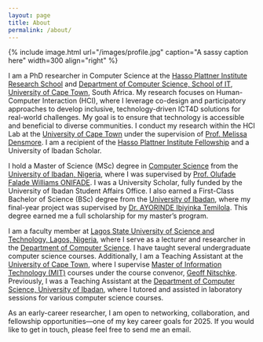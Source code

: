 ```yaml
---
layout: page
title: About
permalink: /about/
---
```


{% include image.html url="/images/profile.jpg" caption="A sassy caption here" width=300 align="right" %}

I am a PhD researcher in Computer Science at the <a href="https://sit.uct.ac.za/hpi-members">Hasso Plattner Institute Research School</a> and <a href="https://sit.uct.ac.za/">Department of Computer Science, School of IT</a>, <a href="https://uct.ac.za/">University of Cape Town</a>, South Africa. My research focuses on Human-Computer Interaction (HCI), where I leverage co-design and participatory approaches to develop inclusive, technology-driven ICT4D solutions for real-world challenges. My goal is to ensure that technology is accessible and beneficial to diverse communities. I conduct my research within the HCI Lab at the <a href="https://uct.ac.za/">University of Cape Town</a> under the supervision of <a href="https://www.melissadensmore.com/">Prof. Melissa Densmore</a>. I am a recipient of the <a href="https://sit.uct.ac.za/hpi-research-school">Hasso Plattner Institute Fellowship</a> and a University of Ibadan Scholar.

I hold a Master of Science (MSc) degree in <a href="https://sci.ui.edu.ng/compsciwelcome">Computer Science</a> from the <a href="http://www.ui.edu.ng/">University of Ibadan, Nigeria</a>, where I was supervised by <a href="https://scholar.google.com/citations?user=_pxWbLIAAAAJ&hl=en">Prof. Olufade Falade Williams ONIFADE</a>. I was a University Scholar, fully funded by the University of Ibadan Student Affairs Office. I also earned a First-Class Bachelor of Science (BSc) degree from the <a href="http://www.ui.edu.ng/">University of Ibadan</a>, where my final-year project was supervised by <a href="https://scholar.google.com/citations?hl=en&user=8kYIdEQAAAAJ&view_op=list_works&sortby=pubdate">Dr. AYORINDE Ibiyinka Temilola</a>. This degree earned me a full scholarship for my master’s program.

I am a faculty member at <a href="https://lasustech.edu.ng/">Lagos State University of Science and Technology, Lagos, Nigeria</a>, where I serve as a lecturer and researcher in the <a href="https://lasustech.edu.ng/department/3646b4bb-9cae-40a7-9c61-d5408906ca3e">Department of Computer Science</a>. I have taught several undergraduate computer science courses. Additionally, I am a Teaching Assistant at the <a href="https://uct.ac.za/">University of Cape Town</a>, where I supervise <a href="https://sit.uct.ac.za/masters-information-technology">Master of Information Technology (MIT)</a> courses under the course convenor, <a href="https://sit.uct.ac.za/nitschke-lab/nitschke-lab-people">Geoff Nitschke</a>. Previously, I was a Teaching Assistant at the <a href="https://sci.ui.edu.ng/compsciwelcome">Department of Computer Science, University of Ibadan</a>, where I tutored and assisted in laboratory sessions for various computer science courses.

As an early-career researcher, I am open to networking, collaboration, and fellowship opportunities—one of my key career goals for 2025. If you would like to get in touch, please feel free to send me an email.